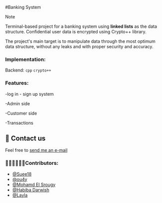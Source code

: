 #Banking System

> [!NOTE]
> 
> Terminal-based project for a banking system using  __linked lists__ as the data structure. Confidential user data is encrypted using Crypto++ library.
> 
> The project's main target is to manipulate data through the most optimum data structure, without any leaks and with proper security and accuracy.
> 
> ### Implementation:
> 
> Backend: `cpp` `crypto++`
>
> 
> ### Features:
>
> -log in - sign up system
> 
> -Admin side
> 
> -Customer side
> 
> -Transactions


## 📨 Contact us

Feel free to [send me an e-mail](mailto:salmaaasherif22@gmail.com?subject=GitHub%3A%20DS%20Banking%20system%20project)


### 👩🏼‍💻🧑🏻‍💻Contributors: 
-  [@Suee18](https://github.com/Suee18)  
-  [@ou4y](https://github.com/Ou4y)   
-  [@Mohamd El Srougy](https://github.com/mohamedelsrougy)    
-  [@Habiba Darwish](https://github.com/habiba-darwish)   
-  [@Layla](https://github.com/laylaa7)    
